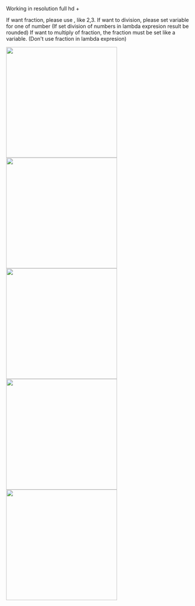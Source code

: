 Working in resolution full hd +


If want fraction, please use , like 2,3.
If want to division, please set variable for one of number (If set division of numbers in lambda expresion result be rounded)
If want to multiply of fraction, the fraction must be set like a variable. (Don't use fraction in lambda expresion)

<img src="https://github.com/Maniek13/Lambda-expression-calculator/assets/47826375/4faa4719-0ef1-4e0a-b1fd-1d90968d595b" width="300">


<img src="https://github.com/Maniek13/Lambda-expression-calculator/assets/47826375/adad4896-597b-494a-9019-68346af47715" width="300">


<img src="https://github.com/Maniek13/Lambda-expression-calculator/assets/47826375/f31b44ea-04c7-41e5-a400-3daa13a6cc3b" width="300">


<img src="https://github.com/Maniek13/Lambda-expression-calculator/assets/47826375/46e24875-3017-4906-82c4-97e8aef2e647" width="300">


<img src="https://github.com/Maniek13/Lambda-expression-calculator/assets/47826375/1cbee946-4920-464e-a400-64f8a8871bbe" width="300">